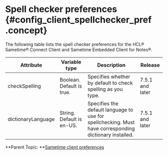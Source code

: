 # Spell checker preferences {#config_client_spellchecker_pref .concept}

The following table lists the spell checker preferences for the HCL® Sametime® Connect Client and Sametime Embedded Client for Notes®.

|Attribute|Variable type|Description|Release|
|---------|-------------|-----------|-------|
|checkSpelling|Boolean. Default is true.|Specifies whether by default to check spelling as you type.|7.5.1 and later|
|dictionaryLanguage|String. Default is en-US.|Specifies the default language to use for spellchecking. Must have corresponding dictionary installed.|7.5.1 and later|

**Parent Topic:  **[Sametime client preferences](config_client_pref_tables.md)

